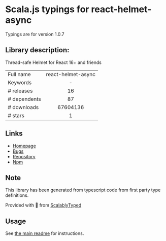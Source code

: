 
# Scala.js typings for react-helmet-async

Typings are for version 1.0.7

## Library description:
Thread-safe Helmet for React 16+ and friends

|                    |                 |
| ------------------ | :-------------: |
| Full name          | react-helmet-async |
| Keywords           | - |
| # releases         | 16 |
| # dependents       | 87 |
| # downloads        | 67604136 |
| # stars            | 1 |

## Links
- [Homepage](https://github.com/NYTimes/react-helmet-async#readme)
- [Bugs](https://github.com/NYTimes/react-helmet-async/issues)
- [Repository](https://github.com/NYTimes/react-helmet-async)
- [Npm](https://www.npmjs.com/package/react-helmet-async)
    


## Note
This library has been generated from typescript code from first party type definitions.

Provided with :purple_heart: from [ScalablyTyped](https://github.com/oyvindberg/ScalablyTyped)

## Usage
See [the main readme](../../readme.md) for instructions.


